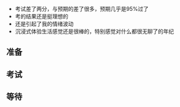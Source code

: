 - 考试差了两分，与预期的差了很多，预期几乎是95%过了
- 考的结果还是挺理想的
- 还是引起了我的情绪波动
- 沉浸式体验生活感觉还是很棒的，特别感觉对什么都很无聊了的年纪
## 准备
## 考试
## 等待